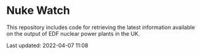 # Nuke Watch

This repository includes code for retrieving the latest information available on the output of EDF nuclear power plants in the UK.

Last updated: 2022-04-07 11:08